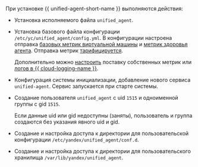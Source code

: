 При установке {{ unified-agent-short-name }} выполняются действия:

* Установка исполняемого файла `unified_agent`.

* Установка базового файла конфигурации `/etc/yc/unified_agent/config.yml`. В конфигурации настроена отправка [базовых метрик виртуальной машины](../../monitoring/concepts/data-collection/unified-agent/inputs.md#linux_metrics_input) и [метрик здоровья агента](../../monitoring/concepts/data-collection/unified-agent/inputs.md#agent_metrics_input). Отправка метрик [тарифицируется](../../monitoring/pricing.md).

    Дополнительно можно [настроить](../../monitoring/concepts/data-collection/unified-agent/configuration.md) поставку собственных метрик или [логов в {{ cloud-logging-name }}](../../monitoring/concepts/data-collection/unified-agent/outputs.md#yc_logs_output).

* Конфигурация системы инициализации, добавление нового сервиса `unified-agent`. Сервис запускается при старте системы.

* Создание пользователя `unified_agent` с uid `1515` и одноименной группы с gid `1515`.

    Если данные uid или gid недоступны (заняты), пользователь и группа создаются без указания явного uid и gid.

* Создание и настройка доступа к директории для пользовательской конфигурации `/etc/yandex/unified_agent/conf.d`.

* Создание и настройка доступа к директории для пользовательского хранилища `/var/lib/yandex/unified_agent`.